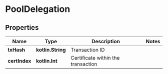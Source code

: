 
# PoolDelegation

## Properties
Name | Type | Description | Notes
------------ | ------------- | ------------- | -------------
**txHash** | **kotlin.String** | Transaction ID | 
**certIndex** | **kotlin.Int** | Certificate within the transaction | 



